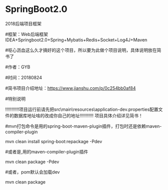 # SpringBoot2.0
2018后端项目框架

#框架：Web后端框架IDEA+Springboot2.0+Spring+Mybatis+Redis+Socket+Log4J+Maven

#呕心沥血这么久才搞好的这个项目，所以要为此做个项目说明，具体说明放在简书了

#作者：GYB

#时间：20180824

#简书项目介绍地址：https://www.jianshu.com/p/0c254bb0af84

#特别说明

!!!!!!!!!!!项目运行前请先把src\main\resources\application-dev.properties配置文件的数据库地址啥的改成你自己的地址!!!!!!!!!!!
项目具体介绍详见简书！



#mvn打包命令是用的spring-boot-maven-plugin插件，打包时还是依赖maven-compiler-plugin

mvn clean install spring-boot:repackage -Pdev

#或者是,用的maven-compiler-plugin插件

mvn clean package -Pdev

#或者，pom默认会加载dev

mvn clean package
